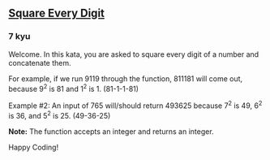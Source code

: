 <h2><a href=https://www.codewars.com/kata/546e2562b03326a88e000020/train/javascript target="_blank">Square Every Digit</a></h2><h3>7 kyu</h3><p>Welcome. In this kata, you are asked to square every digit of a number and concatenate them.</p><p>For example, if we run 9119 through the function, 811181 will come out, because 9<sup>2</sup> is 81 and 1<sup>2</sup> is 1. (81-1-1-81)</p><p>Example #2: An input of 765 will/should return 493625 because 7<sup>2</sup> is 49, 6<sup>2</sup> is 36, and 5<sup>2</sup> is 25. (49-36-25)</p><p><strong>Note:</strong> The function accepts an integer and returns an integer.</p><p>Happy Coding!</p>